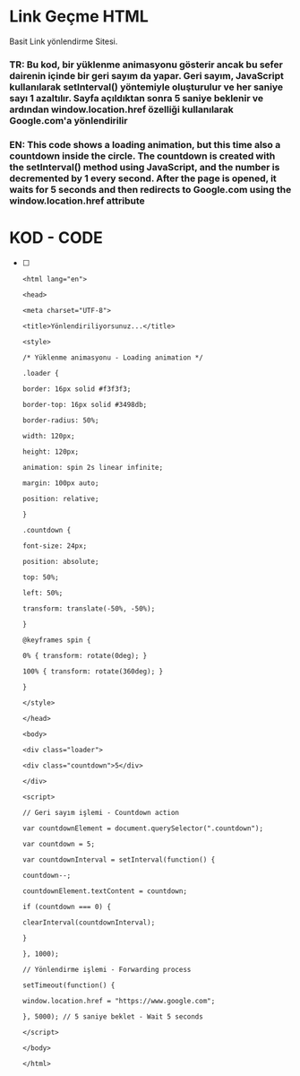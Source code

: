 # Link Geçme HTML
Basit Link yönlendirme Sitesi.
### TR: Bu kod, bir yüklenme animasyonu gösterir ancak bu sefer dairenin içinde bir geri sayım da yapar. Geri sayım, JavaScript kullanılarak setInterval() yöntemiyle oluşturulur ve her saniye sayı 1 azaltılır. Sayfa açıldıktan sonra 5 saniye beklenir ve ardından window.location.href özelliği kullanılarak Google.com'a yönlendirilir

### EN: This code shows a loading animation, but this time also a countdown inside the circle. The countdown is created with the setInterval() method using JavaScript, and the number is decremented by 1 every second. After the page is opened, it waits for 5 seconds and then redirects to Google.com using the window.location.href attribute

# KOD - CODE

 - [ ] <!DOCTYPE html>
       
       <html lang="en">
       
       <head>
       
       <meta charset="UTF-8">
       
       <title>Yönlendiriliyorsunuz...</title>
       
       <style>
       
       /* Yüklenme animasyonu - Loading animation */
       
       .loader {
       
       border: 16px solid #f3f3f3;
       
       border-top: 16px solid #3498db;
       
       border-radius: 50%;
       
       width: 120px;
       
       height: 120px;
       
       animation: spin 2s linear infinite;
       
       margin: 100px auto;
       
       position: relative;
       
       }
       
       .countdown {
       
       font-size: 24px;
       
       position: absolute;
       
       top: 50%;
       
       left: 50%;
       
       transform: translate(-50%, -50%);
       
       }
       
       @keyframes spin {
       
       0% { transform: rotate(0deg); }
       
       100% { transform: rotate(360deg); }
       
       }
       
       </style>
       
       </head>
       
       <body>
       
       <div class="loader">
       
       <div class="countdown">5</div>
       
       </div>
       
       <script>
       
       // Geri sayım işlemi - Countdown action
       
       var countdownElement = document.querySelector(".countdown");
       
       var countdown = 5;
       
       var countdownInterval = setInterval(function() {
       
       countdown--;
       
       countdownElement.textContent = countdown;
       
       if (countdown === 0) {
       
       clearInterval(countdownInterval);
       
       }
       
       }, 1000);
       
       // Yönlendirme işlemi - Forwarding process
       
       setTimeout(function() {
       
       window.location.href = "https://www.google.com";
       
       }, 5000); // 5 saniye beklet - Wait 5 seconds
       
       </script>
       
       </body>
       
       </html>


